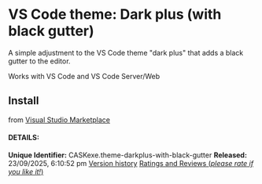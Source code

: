 # VS Code theme: Dark plus (with black gutter)
A simple adjustment to the VS Code theme "dark plus" that adds a black gutter to the editor.

Works with VS Code and VS Code Server/Web

## Install

from [Visual Studio Marketplace](https://marketplace.visualstudio.com/items?itemName=CASKexe.theme-darkplus-with-black-gutter)

#### DETAILS:
**Unique Identifier:** CASKexe.theme-darkplus-with-black-gutter
**Released:** 23/09/2025, 6:10:52 pm
[Version history](https://marketplace.visualstudio.com/items?itemName=CASKexe.theme-darkplus-with-black-gutter&ssr=false#version-history)
[Ratings and Reviews (*please rate if you like it!*)](https://marketplace.visualstudio.com/items?itemName=CASKexe.theme-darkplus-with-black-gutter&ssr=false#review-details)
